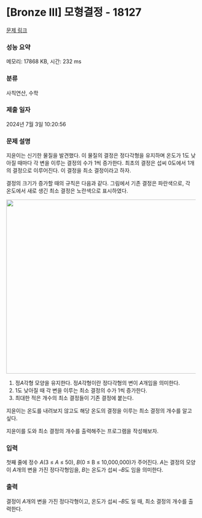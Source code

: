 # [Bronze III] 모형결정 - 18127 

[문제 링크](https://www.acmicpc.net/problem/18127) 

### 성능 요약

메모리: 17868 KB, 시간: 232 ms

### 분류

사칙연산, 수학

### 제출 일자

2024년 7월 3일 10:20:56

### 문제 설명

<p>지윤이는 신기한 물질을 발견했다. 이 물질의 결정은 정다각형을 유지하며 온도가 1도 낮아질 때마다 각 변을 이루는 결정의 수가 1씩 증가한다. 최초의 결정은 섭씨 0도에서 1개의 결정으로 이루어진다. 이 결정을 최소 결정이라고 하자.</p>

<p>결정의 크기가 증가할 때의 규칙은 다음과 같다. 그림에서 기존 결정은 파란색으로, 각 온도에서 새로 생긴 최소 결정은 노란색으로 표시하였다.</p>

<p style="text-align: center;"><img alt="" src="https://upload.acmicpc.net/b2170e2c-5783-4a17-af3a-6de5dbe42bfc/-/preview/" style="height: 463px; width: 700px;"></p>

<ol>
	<li>정<em>A</em>각형 모양을 유지한다. 정<em>A</em>각형이란 정다각형의 변이 <em>A</em>개임을 의미한다.</li>
	<li>1도 낮아질 때 각 변을 이루는 최소 결정의 수가 1씩 증가한다.</li>
	<li>최대한 적은 개수의 최소 결정들이 기존 결정에 붙는다.</li>
</ol>

<p>지윤이는 온도를 내려보지 않고도 해당 온도의 결정을 이루는 최소 결정의 개수를 알고 싶다.</p>

<p>지윤이를 도와 최소 결정의 개수를 출력해주는 프로그램을 작성해보자.</p>

### 입력 

 <p>첫째 줄에 정수 <em>A</em>(3 ≤ <i>A</i> ≤ 50), <i>B</i>(0 ≤ B<em> </em>≤ 10,000,000)가 주어진다. <i>A</i>는 결정의 모양이 <i>A</i>개의 변을 가진 정다각형임을, <i>B</i>는 온도가 섭씨 –<i>B</i>도 임을 의미한다.</p>

### 출력 

 <p>결정이 <i>A</i>개의 변을 가진 정다각형이고, 온도가 섭씨 –<i>B</i>도 일 때, 최소 결정의 개수를 출력한다.</p>

